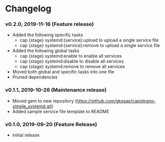 # Changelog
### v0.2.0, 2019-11-16 (Feature release)
- Added the following specific tasks
  - cap {stage} systemd:{service}:upload to upload a single service file
  - cap {stage} systemd:{service}:remove to upload a single service file
- Added the following global tasks
  - cap {stage} systemd:enable to enable all services
  - cap {stage} systemd:disable to disable all services
  - cap {stage} systemd:remove to remove all services
- Moved both global and specific tasks into one file
- Pruned dependencies

### v0.1.1, 2019-10-26 (Maintenance release)
- Moved gem to new repository (https://github.com/gkosae/capistrano-simple_systemd.git)
- Added sample service file template to README

### v0.1.0, 2019-09-20 (Feature Release)
- Initial release